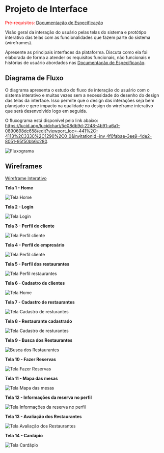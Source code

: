 
# Projeto de Interface

<span style="color:red">Pré-requisitos: <a href="2-Especificação do Projeto.md"> Documentação de Especificação</a></span>

Visão geral da interação do usuário pelas telas do sistema e protótipo interativo das telas com as funcionalidades que fazem parte do sistema (wireframes).

 Apresente as principais interfaces da plataforma. Discuta como ela foi elaborada de forma a atender os requisitos funcionais, não funcionais e histórias de usuário abordados nas <a href="2-Especificação do Projeto.md"> Documentação de Especificação</a>.

## Diagrama de Fluxo

O diagrama apresenta o estudo do fluxo de interação do usuário com o sistema interativo e  muitas vezes sem a necessidade do desenho do design das telas da interface. Isso permite que o design das interações seja bem planejado e gere impacto na qualidade no design do wireframe interativo que será desenvolvido logo em seguida.

O fluxograma está disponível pelo link abaixo:
https://lucid.app/lucidchart/5e08db9d-2248-4b91-a6a1-0890698dc658/edit?viewport_loc=-441%2C-4113%2C3330%2C1290%2C0_0&invitationId=inv_4f0fabae-3ee9-4de2-8051-95f50bb6c280.

![Fluxograma](img/diagramafluxo.png)



## Wireframes

<a href="https://www.figma.com/proto/Pnb7Jx6c6urs71y3YPfSuT/Projeto-De-Agendamento?node-id=1%3A2&scaling=min-zoom&page-id=0%3A1&starting-point-node-id=1%3A2" target="_blank"> Wireframe Interativo</a>

**Tela 1 - Home**

![Tela Home](img/tela-home2.png)

**Tela 2 - Login**

![Tela Login](img/tela-login2.png)

**Tela 3 - Perfil de cliente**

![Tela Perfil cliente](img/tela-perfil-cliente2.png)

**Tela 4 - Perfil do empresário**

![Tela Perfil cliente](img/tela-perfil-empresario.png)

**Tela 5 - Perfil dos restaurantes**

![Tela Perfil restaurantes](img/tela-perfil-restaurante2.png)

**Tela 6 - Cadastro de clientes**

![Tela Home](img/tela-cadastro-cliente2.png)

**Tela 7 - Cadastro de restaurantes**

![Tela Cadastro de resturantes](img/tela-cadastro-restaurantes2.png)

**Tela 8 -  Restaurante cadastrado**

![Tela Cadastro de resturantes](img/tela-perfil-cadastro-restaurantes2.png)

**Tela 9 - Busca dos Restaurantes**

![Busca dos Restaurantes](img/tela-restaurantes2.png)

**Tela 10 - Fazer Reservas**

![Tela Fazer Reservas](img/tela-reserva2.png)

**Tela 11 - Mapa das mesas**

![Tela Mapa das mesas](img/tela-mapa-mesas2.png)

**Tela 12 - Informações da reserva no perfil**

![Tela Informações da reserva no perfil](img/tela-reserva-perfil2.png)

**Tela 13 - Avaliação dos Restaurantes**

![Tela Avaliação dos Restaurantes](img/tela-avaliacao2.png)

**Tela 14 - Cardápio**

![Tela Cardápio](img/tela-cardapio2.png)


